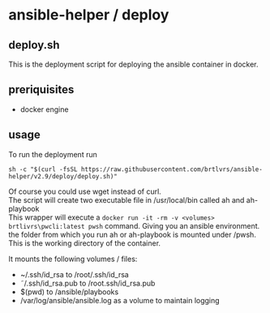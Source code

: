 # ansible-helper / deploy

## deploy.sh

This is the deployment script for deploying the ansible container in docker.

## preriquisites

- docker engine

## usage

To run the deployment run

``` #!\bin\bash
sh -c "$(curl -fsSL https://raw.githubusercontent.com/brtlvrs/ansible-helper/v2.9/deploy/deploy.sh)"
```

Of course you could use wget instead of curl.<br>
The script will create two executable file in /usr/local/bin called ah and ah-playbook<br>
This wrapper will execute a `docker run -it -rm -v <volumes> brtlivrs\pwcli:latest pwsh` command.
Giving you an ansible environment. the folder from which you run ah or ah-playbook is mounted under /pwsh. This is the working directory of the container.

It mounts the following volumes / files:

- ~/.ssh/id_rsa to /root/.ssh/id_rsa
- ˜/.ssh/id_rsa.pub to /root.ssh/id_rsa.pub
- $(pwd) to /ansible/playbooks
- /var/log/ansible/ansible.log as a volume to maintain logging